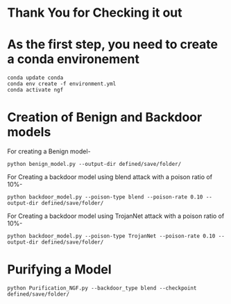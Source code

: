 # Thank You for Checking it out 

# As the first step, you need to create a conda environement
	conda update conda
	conda env create -f environment.yml
	conda activate ngf 

# Creation of Benign and Backdoor models
For creating a Benign model-  
	
	python benign_model.py --output-dir defined/save/folder/ 

For Creating a backdoor model using blend attack with a poison ratio of 10%-
	
	python backdoor_model.py --poison-type blend --poison-rate 0.10 --output-dir defined/save/folder/ 

For Creating a backdoor model using TrojanNet attack with a poison ratio of 10%-
	
	python backdoor_model.py --poison-type TrojanNet --poison-rate 0.10 --output-dir defined/save/folder/ 
	
# Purifying a Model
	python Purification_NGF.py --backdoor_type blend --checkpoint defined/save/folder/


